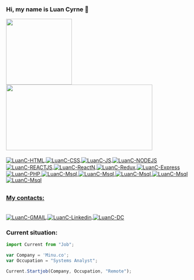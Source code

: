 <link rel="stylesheet" href="https://cdn.jsdelivr.net/gh/devicons/devicon@latest/devicon.min.css">

### Hi, my name is Luan Cyrne 👋

<div>
  <a href="https://github.com/luancyrne">
  <img height="180em" src="https://github-readme-stats.vercel.app/api?username=luancyrne&show_icons=true&theme=dark">
  <img height="180em" width="400px" src="https://github-readme-stats.vercel.app/api/top-langs/?username=luancyrne&layout=compact&langs_count=16&theme=dark">
</div>

<div style="display: inline_block"><br>
  <img align="center" alt="LuanC-HTML" src="https://img.shields.io/badge/HTML5-E34F26?style=for-the-badge&logo=html5&logoColor=white">
  <img align="center" alt="LuanC-CSS" src="https://img.shields.io/badge/CSS3-1572B6?style=for-the-badge&logo=css3&logoColor=white">
  <img align="center" alt="LuanC-JS"  src="https://img.shields.io/badge/JavaScript-F7DF1E?style=for-the-badge&logo=javascript&logoColor=black">
  <img align="center" alt="LuanC-NODEJS"  src="https://img.shields.io/badge/Node.js-43853D?style=for-the-badge&logo=node.js&logoColor=white">
  <img align="center" alt="LuanC-REACTJS"  src="https://img.shields.io/badge/React-20232A?style=for-the-badge&logo=react&logoColor=61DAFB">
  <img align="center" alt="LuanC-ReactN" src="https://img.shields.io/badge/React_Native-20232A?style=for-the-badge&logo=react&logoColor=61DAFB">
  <img align="center" alt="LuanC-Redux" src="https://img.shields.io/badge/Redux-593D88?style=for-the-badge&logo=redux&logoColor=white">
  <img align="center" alt="LuanC-Express" src="https://img.shields.io/badge/Express.js-404D59?style=for-the-badge">
  <img align="center" alt="LuanC-PHP" src="https://img.shields.io/badge/PHP-777BB4?style=for-the-badge&logo=php&logoColor=white">
  <img align="center" alt="LuanC-Msql" src="https://img.shields.io/badge/MySQL-00000F?style=for-the-badge&logo=mysql&logoColor=white">
  <img align="center" alt="LuanC-Msql" src="https://img.shields.io/badge/Mongodb-FFF?style=for-the-badge&logo=mongodb&logoColor=green">
  <img align="center" alt="LuanC-Msql" src="https://img.shields.io/badge/Socket.io-00000F?style=for-the-badge&logo=socket.io&logoColor=white">
  <img align="center" alt="LuanC-Msql" src="https://img.shields.io/badge/ml5.js-9c5bfd?style=for-the-badge&logo=ml5.js&logoColor=white">
  <img align="center" alt="LuanC-Msql" src="https://camo.githubusercontent.com/a0711345e0b23df23f6f4ccdd95cb96651e061a0659544f1b76e17b1d8588cd4/68747470733a2f2f696d672e736869656c64732e696f2f62616467652f7374726170692d2532333245374545412e7376673f7374796c653d666f722d7468652d6261646765266c6f676f3d737472617069266c6f676f436f6c6f723d7768697465">
  
</div>

## 

### My contacts:

<div style="display: inline_block"><br>
  <a href="mailto:luancyrne@gmail.com">
  <img align="center"  alt="LuanC-GMAIL" src="https://img.shields.io/badge/Gmail-D14836?style=for-the-badge&logo=gmail&logoColor=white">
  </a>
  <a href="https://www.linkedin.com/in/luancyrne/">
  <img align="center" alt="LuanC-Linkedin"  src="https://img.shields.io/badge/LinkedIn-0077B5?style=for-the-badge&logo=linkedin&logoColor=white">
  </a>
  <a href="https://discordapp.com/users/Luancv#0877">
  <img align="center" alt="LuanC-DC"   src="https://img.shields.io/badge/Discord-%235865F2.svg?style=for-the-badge&logo=discord&logoColor=white">
</div>
  </a>
  
  
  

### Current situation:
```javascript
import Current from "Job";

var Company = 'Minu.co';
var Occupation = "Systems Analyst";

Current.Startjob(Company, Occupation, "Remote");
```

